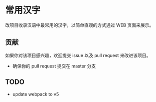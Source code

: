 # 常用汉字

改项目收录汉语中最常用的汉字，以简单直观的方式通过 WEB 页面来展示。

## 贡献

如果你对该项目感兴趣，欢迎提交 issue 以及 pull request 来改进该项目。

- 确保你的 pull request 提交在 master 分支


## TODO

+ update webpack to v5
